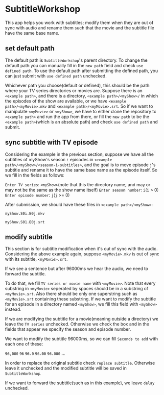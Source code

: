 # SubtitleWorkshop
This app helps you work with subtitles; modify them when they are out of sync with audio and rename
them such that the movie and the subtitle file have the same base name.
## set default path
The default path is `SubtitleWorkshop`'s parent directory. To change the default path you can 
manually fill in the `new path` field and check `use defined path`. To use the default path after 
submitting the defined path, you can just submit with `use defined path` unchecked.

Whichever path you choose(default or defined), this should be the path where your TV series 
directories or movies are. Suppose there is an `<example path>`, and there is a directory, 
`<example path>/<myShow>/` in which the episodes of the show are available, or we have 
`<example path>/<myMovie>.mkv` and `<example path>/<myMovie>.srt`. So if we want to manipulate 
`<myMovie>` or `<myShow>`, we have to either clone the repository to `<example path>` and run the app 
from there, or fill the `new path` to be the `<example path>`(which is an absolute path) and check 
`use defined path` and submit.
## sync subtitle with TV episode
Considering the example in the previous section, suppose we have all the subtitles of myShow's 
season `i` episodes in `<example path>/<myShow>/<season-i-subtitles>`, and the goal is to move 
episode `j`'s subtitle and rename it to have the same base name as the episode itself. So we fill 
in the fields as follows:

`Enter TV series`: `<myShow>`(note that this the directory name, and may or may not be the same as the show name itself)
`Enter season number`: `i`(`i` > 0)
`Enter episode number`: `j`(`j` >= 0)

After submission, we should have these files in `<example path>/<myShow>`:

`myShow.S0i.E0j.mkv`

`myShow.S01.E0j.srt`
## modify subtitle
This section is for subtitle modification when it's out of sync with the audio. Considering the above 
example again, suppose `<myMovie>.mkv` is out of sync with its subtitle, `<myMovie>.srt`.

If we see a sentence but after 96000ms we hear the audio, we need to forward the subtitle.

To do that, we fill `TV series or movie name` with `<myMovie>`.
Note that every substring in `<myMovie>` seperated by spaces should be in a substring of `<myMovie>.srt`.
Also there should be only one superstring such as `<myMovie>.srt` containing these substring.
If we want to modify the subtitle for an episode in a directory named `<myShow>`, we fill this field with `<myShow>` instead.

If we are modifying the subtitle for a movie(meaning outside a directory) we leave the `TV series` unchecked.
Otherwise we check the box and in the fields that appear we specify the season and episode number.

We want to modify the subtitle 96000ms, so we can fill `Seconds to add` with each one of these:

`96,000`  `96`  `96.0`  `96.00`  `96.000`  ...

In order to replace the original subtitle check `replace subtitle`.
Otherwise leave it unchecked and the modified subtitle will be saved in `SubtitleWorkshop`.

If we want to forward the subtitle(such as in this example), we leave `delay` unchecked.